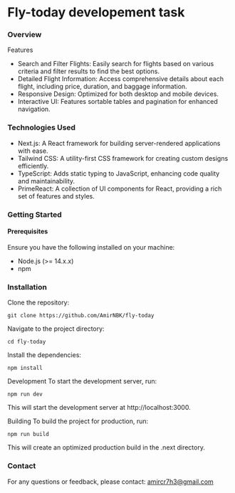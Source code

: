 # Fly-today developement task

### Overview

Features
- Search and Filter Flights: Easily search for flights based on various criteria and filter results to find the best options.
- Detailed Flight Information: Access comprehensive details about each flight, including price, duration, and baggage information.
- Responsive Design: Optimized for both desktop and mobile devices.
- Interactive UI: Features sortable tables and pagination for enhanced navigation.

### Technologies Used
- Next.js: A React framework for building server-rendered applications with ease.
- Tailwind CSS: A utility-first CSS framework for creating custom designs efficiently.
- TypeScript: Adds static typing to JavaScript, enhancing code quality and maintainability.
- PrimeReact: A collection of UI components for React, providing a rich set of features and styles.



### Getting Started

#### Prerequisites
Ensure you have the following installed on your machine:

- Node.js (>= 14.x.x)
- npm
### Installation
Clone the repository:
```
git clone https://github.com/AmirNBK/fly-today
```

Navigate to the project directory:
```
cd fly-today
```

Install the dependencies:
```
npm install
```
Development
To start the development server, run:
```
npm run dev
```
This will start the development server at http://localhost:3000.

Building
To build the project for production, run:
```
npm run build
```
This will create an optimized production build in the .next directory.


###  Contact
For any questions or feedback, please contact:
amircr7h3@gmail.com